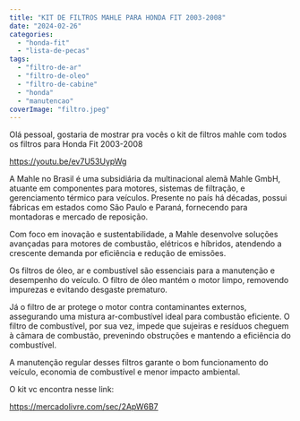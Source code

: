 ```yaml
---
title: "KIT DE FILTROS MAHLE PARA HONDA FIT 2003-2008"
date: "2024-02-26"
categories: 
  - "honda-fit"
  - "lista-de-pecas"
tags: 
  - "filtro-de-ar"
  - "filtro-de-oleo"
  - "filtro-de-cabine"
  - "honda"
  - "manutencao"
coverImage: "filtro.jpeg"
---
```


Olá pessoal, gostaria de mostrar pra vocês o kit de filtros mahle com todos os filtros para Honda Fit 2003-2008

https://youtu.be/ev7U53UypWg

A Mahle no Brasil é uma subsidiária da multinacional alemã Mahle GmbH, atuante em componentes para motores, sistemas de filtração, e gerenciamento térmico para veículos. Presente no país há décadas, possui fábricas em estados como São Paulo e Paraná, fornecendo para montadoras e mercado de reposição.

Com foco em inovação e sustentabilidade, a Mahle desenvolve soluções avançadas para motores de combustão, elétricos e híbridos, atendendo a crescente demanda por eficiência e redução de emissões.

Os filtros de óleo, ar e combustível são essenciais para a manutenção e desempenho do veículo. O filtro de óleo mantém o motor limpo, removendo impurezas e evitando desgaste prematuro.

Já o filtro de ar protege o motor contra contaminantes externos, assegurando uma mistura ar-combustível ideal para combustão eficiente. O filtro de combustível, por sua vez, impede que sujeiras e resíduos cheguem à câmara de combustão, prevenindo obstruções e mantendo a eficiência do combustível.

A manutenção regular desses filtros garante o bom funcionamento do veículo, economia de combustível e menor impacto ambiental.

O kit vc encontra nesse link:

https://mercadolivre.com/sec/2ApW6B7
